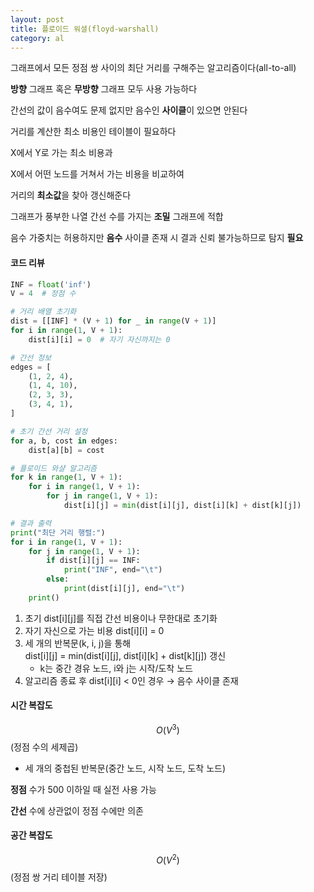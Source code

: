 ```yaml
---
layout: post
title: 플로이드 워셜(floyd-warshall)
category: al
---
```


그래프에서 모든 정점 쌍 사이의 최단 거리를 구해주는 알고리즘이다(all-to-all)

**방향** 그래프 혹은 **무방향** 그래프 모두 사용 가능하다

간선의 값이 음수여도 문제 없지만 음수인 **사이클**이 있으면 안된다

거리를 계산한 최소 비용인 테이블이 필요하다

X에서 Y로 가는 최소 비용과

X에서 어떤 노드를 거쳐서 가는 비용을 비교하여

거리의 **최소값**을 찾아 갱신해준다

그래프가 풍부한 나열 간선 수를 가지는 **조밀** 그래프에 적합

음수 가중치는 허용하지만 **음수** 사이클 존재 시 결과 신뢰 불가능하므로 탐지 **필요**


#### 코드 리뷰

```python
INF = float('inf')
V = 4  # 정점 수

# 거리 배열 초기화
dist = [[INF] * (V + 1) for _ in range(V + 1)]
for i in range(1, V + 1):
    dist[i][i] = 0  # 자기 자신까지는 0

# 간선 정보
edges = [
    (1, 2, 4),
    (1, 4, 10),
    (2, 3, 3),
    (3, 4, 1),
]

# 초기 간선 거리 설정
for a, b, cost in edges:
    dist[a][b] = cost

# 플로이드 와샬 알고리즘
for k in range(1, V + 1):
    for i in range(1, V + 1):
        for j in range(1, V + 1):
            dist[i][j] = min(dist[i][j], dist[i][k] + dist[k][j])

# 결과 출력
print("최단 거리 행렬:")
for i in range(1, V + 1):
    for j in range(1, V + 1):
        if dist[i][j] == INF:
            print("INF", end="\t")
        else:
            print(dist[i][j], end="\t")
    print()

```

1. 초기 dist[i][j]를 직접 간선 비용이나 무한대로 초기화  
2. 자기 자신으로 가는 비용 dist[i][i] = 0 
3. 세 개의 반복문(k, i, j)을 통해  
   dist[i][j] = min(dist[i][j], dist[i][k] + dist[k][j]) 갱신  
   - k는 중간 경유 노드, i와 j는 시작/도착 노드
4. 알고리즘 종료 후 dist[i][i] < 0인 경우 → 음수 사이클 존재 


#### 시간 복잡도

$$ O(V^3) $$(정점 수의 세제곱)

- 세 개의 중첩된 반복문(중간 노드, 시작 노드, 도착 노드)

**정점** 수가 500 이하일 때 실전 사용 가능

**간선** 수에 상관없이 정점 수에만 의존

#### 공간 복잡도

$$ O(V^2) $$(정점 쌍 거리 테이블 저장)